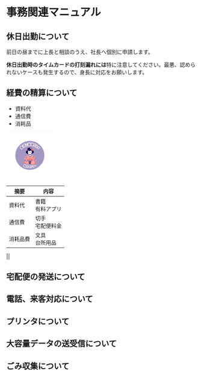 # 事務関連マニュアル
## 休日出勤について
前日の昼までに上長と相談のうえ、社長へ個別に申請します。

**休日出勤時のタイムカードの打刻漏れには**特に注意してください。最悪、認められないケースも発生するので、身長に対応をお願いします。
## 経費の精算について
- 資料代
- 通信費
- 消耗品

![画像](./img/logo-header.png)

|摘要 |内容
|--|--
|資料代 |書籍<br>有料アプリ
|通信費 |切手<br>宅配便料金
|消耗品費 |文具<br>台所用品


||
## 宅配便の発送について
## 電話、来客対応について
## プリンタについて
## 大容量データの送受信について
## ごみ収集について